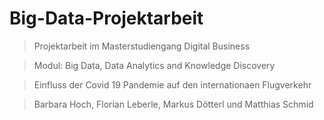 # Big-Data-Projektarbeit

> Projektarbeit im Masterstudiengang Digital Business

> Modul: Big Data, Data Analytics and Knowledge Discovery


> Einfluss der Covid 19 Pandemie auf den internationaen Flugverkehr

> Barbara Hoch, Florian Leberle, Markus Dötterl und Matthias Schmid
